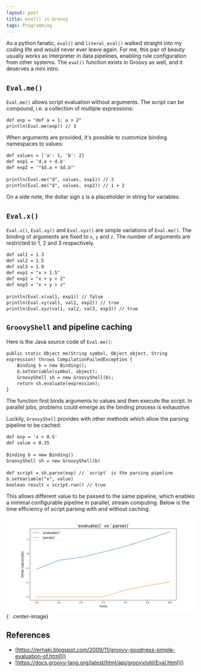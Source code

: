 ```yaml
---
layout: post
title: eval() in Groovy
tags: Programming
---
```


As a python fanatic, `eval()` and `literal_eval()` walked straight into my coding life and would never ever leave again. For me, this pair of beauty usually works as interpreter in data pipelines, enabling rule configuration from other systems. The `eval()` function exists in Groovy as well, and it deserves a mini intro.

## `Eval.me()`

`Eval.me()` allows script evaluation without arguments. The script can be compound, i.e. a collection of multiple expressions:

	def exp = "def a = 1; a + 2"
	println(Eval.me(exp)) // 3

When arguments are provided, it's possible to customize binding namespaces to  values:

	def values = ['a': 1, 'b': 2]
	def exp1 = 'd.a + d.b'
	def exp2 = '"$d.a + $d.b"'
	
	println(Eval.me("d", values, exp1)) // 3
	println(Eval.me("d", values, exp2)) // 1 + 2

On a side note, the dollar sign `$` is a placeholder in string for variables.

## `Eval.x()`

`Eval.x()`, `Eval.xy()` and `Eval.xyz()` are simple variations of `Eval.me()`. The binding of arguments are fixed to `x`, `y` and `z`. The number of arguments are restricted to 1, 2 and 3 respectively.

	def val1 = 1.3
	def val2 = 1.5
	def val3 = 1.9
	def exp1 = "x > 1.5"
	def exp2 = "x + y > 2"
	def exp3 = "x + y > z"
	
	println(Eval.x(val1, exp1)) // false
	println(Eval.xy(val1, val2, exp2)) // true
	println(Eval.xyz(val1, val2, val3, exp3)) // true

## `GroovyShell` and pipeline caching

Here is the Java source code of `Eval.me()`:

	public static Object me(String symbol, Object object, String expression) throws CompilationFailedException {
		Binding b = new Binding();
		b.setVariable(symbol, object);
		GroovyShell sh = new GroovyShell(b);
		return sh.evaluate(expression);
	}

The function first binds arguments to values and then execute the script. In parallel jobs, problems could emerge as the binding process is exhaustive.

Luckily, `GroovyShell` provides with other methods which allow the parsing pipeline to be cached:

	def exp = 'x < 0.5'
	def value = 0.35
	
	Binding b = new Binding()
	GroovyShell sh = new GroovyShell(b)

	def script = sh.parse(exp) // `script` is the parsing pipeline
	b.setVariable("x", value)
	boolean result = script.run() // true

This allows different value to be passed to the same pipeline, which enables a minimal configurable pipeline in parallel, stream computing. Below is the time efficiency of script parsing with and without caching.

![](https://raw.githubusercontent.com/Jiaxigu/Jiaxigu.github.io/master/assets/images/2020-10-08-evaluate.png){: .center-image}

## References

- [https://mrhaki.blogspot.com/2009/11/groovy-goodness-simple-evaluation-of.html]()
- [https://docs.groovy-lang.org/latest/html/api/groovy/util/Eval.html]()